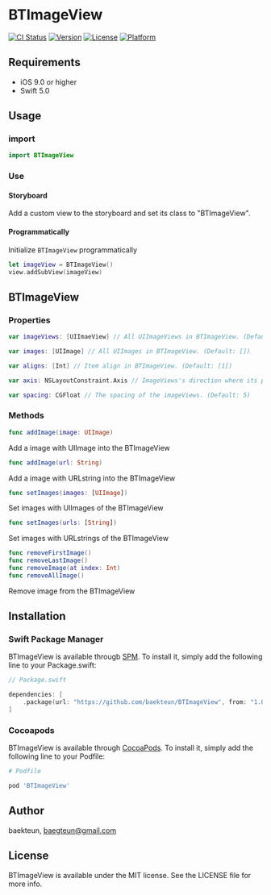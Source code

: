 # BTImageView

[![CI Status](https://img.shields.io/travis/baekteun/BTImageView.svg?style=flat)](https://travis-ci.org/baekteun/BTImageView)
[![Version](https://img.shields.io/cocoapods/v/BTImageView.svg?style=flat)](https://cocoapods.org/pods/BTImageView)
[![License](https://img.shields.io/cocoapods/l/BTImageView.svg?style=flat)](https://cocoapods.org/pods/BTImageView)
[![Platform](https://img.shields.io/cocoapods/p/BTImageView.svg?style=flat)](https://cocoapods.org/pods/BTImageView)


## Requirements

- iOS 9.0 or higher
- Swift 5.0 

## Usage
### import
```swift
import BTImageView
```

### Use
#### Storyboard
Add a custom view to the storyboard and set its class to "BTImageView".

#### Programmatically
Initialize `BTImageView` programmatically
```swift
let imageView = BTImageView()
view.addSubView(imageView)
```

## BTImageView
### Properties
```swift
var imageViews: [UIImaeView] // All UIImageViews in BTImageView. (Default: [])

var images: [UIImage] // All UIImages in BTImageView. (Default: [])

var aligns: [Int] // Item align in BTImageView. (Default: [1])

var axis: NSLayoutConstraint.Axis // ImageViews's direction where its pile up (Default: .horizontal)

var spacing: CGFloat // The spacing of the imageViews. (Default: 5)
```

### Methods
```swift
func addImage(image: UIImage)
```
Add a image with UIImage into the BTImageView

```swift
func addImage(url: String)
```
Add a image with URLstring into the BTImageView

```swift
func setImages(images: [UIImage])
```
Set images with UIImages of the BTImageView

```swift
func setImages(urls: [String])
```
Set images with URLstrings of the BTImageView

```swift
func removeFirstImage()
func removeLastImage()
func removeImage(at index: Int)
func removeAllImage()
```
Remove image from the BTImageView

## Installation
### Swift Package Manager
BTImageView is available througb [SPM](https://github.com/apple/swift-package-manager). To install it, simply add the following line to your Package.swift:
```swift
// Package.swift

dependencies: [
    .package(url: "https://github.com/baekteun/BTImageView", from: "1.0.8")
]
```

### Cocoapods
BTImageView is available through [CocoaPods](https://cocoapods.org). To install
it, simply add the following line to your Podfile:

```ruby
# Podfile

pod 'BTImageView'
```

## Author

baekteun, baegteun@gmail.com

## License

BTImageView is available under the MIT license. See the LICENSE file for more info.
